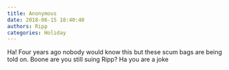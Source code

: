 ```yaml
---
title: Anonymous
date: 2018-06-15 18:40:40
authors: Ripp
categories: Holiday
---
```


 Ha!    Four years ago nobody would know this but these scum bags are being told on.  Boone are you still suing Ripp?   Ha you are a joke